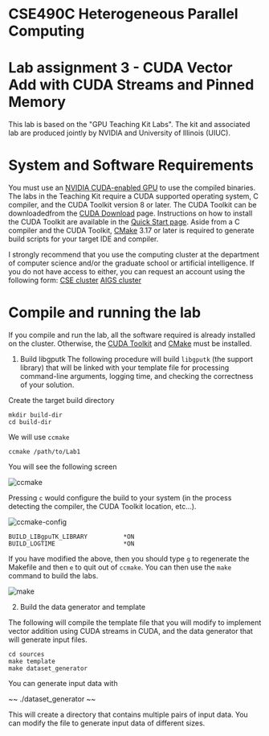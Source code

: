 # CSE490C Heterogeneous Parallel Computing

# Lab assignment 3 - CUDA Vector Add with CUDA Streams and Pinned Memory 

This lab is based on the "GPU Teaching Kit Labs". The kit and associated lab are produced jointly by NVIDIA and University of Illinois (UIUC). 

# System and Software Requirements

You must use an [NVIDIA CUDA-enabled GPU](https://developer.nvidia.com/cuda-gpus) to use the compiled binaries.
The labs in the Teaching Kit require a CUDA supported operating system,
C compiler, and the CUDA Toolkit version 8 or later. 
The CUDA Toolkit can be downloadedfrom the [CUDA Download](https://developer.nvidia.com/cuda-downloads) page.
Instructions on how to install the CUDA Toolkit are available in the
[Quick Start page](http://docs.nvidia.com/cuda/cuda-quick-start-guide/index.html).
Aside from a C compiler and the CUDA Toolkit, [CMake](https://cmake.org/) 3.17 or later is required
to generate build scripts for your target IDE and compiler.


I strongly recommend that you use the computing cluster at the department of computer science and/or the graduate school or artificial intelligence. 
If you do not have access to either, you can request an account using the following form: 
[CSE cluster](https://forms.gle/1sh2noQfKghFcYvU6)
[AIGS cluster](https://forms.gle/N1mJqPdujT5fcvi4A)


# Compile and running the lab
If you compile and run the lab, all the software required is already installed on the cluster. 
Otherwise, the [CUDA Toolkit](https://developer.nvidia.com/cuda-downloads) and [CMake](https://cmake.org/) must be installed.


1. Build libgputk 
The following procedure will build `libgputk` (the support library) that will be linked with your template file for processing command-line arguments, logging time, and checking the correctness of your solution. 


Create the target build directory

~~~
mkdir build-dir
cd build-dir
~~~

We will use `ccmake`

~~~
ccmake /path/to/Lab1 
~~~

You will see the following screen

![ccmake](https://s3.amazonaws.com/gpuedx/resources/screenshots/Screenshot+2015-10-23+11.58.27.png)

Pressing `c` would configure the build to your system (in the process detecting
  the compiler, the CUDA Toolkit location, etc...).

![ccmake-config](https://s3.amazonaws.com/gpuedx/resources/screenshots/Screenshot+2015-10-23+12.03.26.png)

~~~
BUILD_LIBgpuTK_LIBRARY          *ON
BUILD_LOGTIME                   *ON
~~~

If you have modified the above, then you should type `g` to regenerate the Makefile and then `e` to quit out of `ccmake`.
You can then use the `make` command to build the labs.

![make](https://s3.amazonaws.com/gpuedx/resources/screenshots/Screenshot+2015-10-23+12.11.15.png)


2. Build the data generator and template 

The following will compile the template file that you will modify to implement vector addition using CUDA streams in CUDA, and the data generator that will generate input files. 

~~~
cd sources 
make template 
make dataset_generator 
~~~

You can generate input data with

~~
./dataset_generator
~~

This will create a directory that contains multiple pairs of input data. You can modify the file to generate input data of different sizes.


